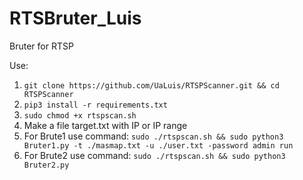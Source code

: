 # RTSBruter_Luis
Bruter for RTSP

Use:

1. ```git clone https://github.com/UaLuis/RTSPScanner.git && cd RTSPScanner```
2. ```pip3 install -r requirements.txt```
3. ```sudo chmod +x rtspscan.sh```
4. Make a file target.txt with IP or IP range
5. For Brute1 use command: ```sudo ./rtspscan.sh && sudo python3 Bruter1.py -t ./masmap.txt -u ./user.txt -password admin run```
6. For Brute2 use command: ```sudo ./rtspscan.sh && sudo python3 Bruter2.py```
